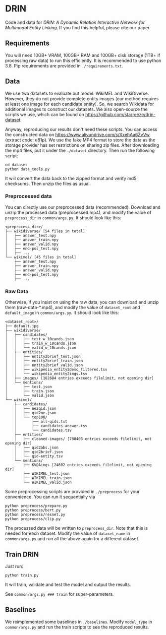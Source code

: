 # DRIN

Code and data for *DRIN: A Dynamic Relation Interactive Network for Multimodal Entity Linking*. If you find this helpful, please cite our paper.

## Requirements

You will need 10GB+ VRAM, 100GB+ RAM and 100GB+ disk storage (1TB+ if processing raw data) to run this efficiently. It is recommended to use python 3.8. Pip requirements are provided in `./requirements.txt`.

## Data

We use two datasets to evaluate out model: WikiMEL and WikiDiverse. However, they do not provide complete entity images (our method requires at least one image for each candidate entity). So, we search Wikidata for additional images to construct our datasets. We also open-source the scripts we use, which can be found on https://github.com/starreeze/drin-dataset.

Anyway, reproducing our results don't need these scripts. You can access the constructed data on https://www.aliyundrive.com/s/XxehAa6ZvVw (extract code: e81p). We use the fake MP4 format to store the data as the storage provider has set restrictions on sharing zip files. After downloading the mp4 files, put it under the `./dataset` directory. Then run the following script:

```shell
cd dataset
python data_tools.py
```

It will convert the data back to the zipped format and verify md5 checksums. Then unzip the files as usual.

### Preprocessed data

You can directly use our preprocessed data (recommended).
Download and unzip the processed data (preprocessed.mp4), and modify the value of `preprocess_dir` in `common/args.py`. It should look like this:
```
<preprocess_dir>/
├── wikidiverse/ [54 files in total]
│   ├── answer_test.npy
│   ├── answer_train.npy
│   ├── answer_valid.npy
│   ├── end-pos_test.npy
│   ├── ...
└── wikimel/ [45 files in total]
    ├── answer_test.npy
    ├── answer_train.npy
    ├── answer_valid.npy
    ├── end-pos_test.npy
    ├── ...
```

### Raw Data

Otherwise, if you insist on using the raw data, you can download and unzip them (raw-data-*.mp4), and modify the value of `dataset_root` and `default_image` in `common/args.py`. It should look like this:
```
<dataset_root>/
├── default.jpg
├── wikidiverse/
│   ├── candidates/
│   │   ├── test_w_10cands.json
│   │   ├── train_w_10cands.json
│   │   └── valid_w_10cands.json
│   ├── entities/
│   │   ├── entity2brief_test.json
│   │   ├── entity2brief_train.json
│   │   ├── entity2brief_valid.json
│   │   ├── wikipedia_entity2desc_filtered.tsv
│   │   └── wikipedia_entity2imgs.tsv
│   ├── images/ [182684 entries exceeds filelimit, not opening dir]
│   └── mentions/
│       ├── test.json
│       ├── train.json
│       └── valid.json
└── wikimel/
    ├── candidates/
    │   ├── ne2qid.json
    │   ├── qid2ne.json
    │   └── top100/
    │       ├── all-qids.txt
    │       ├── candidates-answer.tsv
    │       └── candidates.tsv
    ├── entities/
    │   ├── cleaned-images/ [788403 entries exceeds filelimit, not opening dir]
    │   ├── qid2abs.json
    │   ├── qid2brief.json
    │   └── qid-entity.tsv
    └── mentions/
        ├── KVQAimgs [24602 entries exceeds filelimit, not opening dir]
        ├── WIKIMEL_test.json
        ├── WIKIMEL_train.json
        └── WIKIMEL_valid.json
```

Some preprocessing scripts are provided in `./preprocess` for your convenience. You can run it sequentially via

```shell
python preprocess/prepare.py
python preprocess/bert.py
python preprocess/resnet.py
python preprocess/clip.py
```

The processed data will be written to `preprocess_dir`. Note that this is needed for each dataset. Modify the value of `dataset_name`  in `common/args.py` and run all the above again for a different dataset.

## Train DRIN

Just run:

```shell
python train.py
```

It will train, validate and test the model and output the results.

See `common/args.py ### train` for super-parameters.

## Baselines

We reimplemented some baselines in `./baselines`. Modify `model_type` in `common/args.py` and run the train scripts to see the reproduced results.
